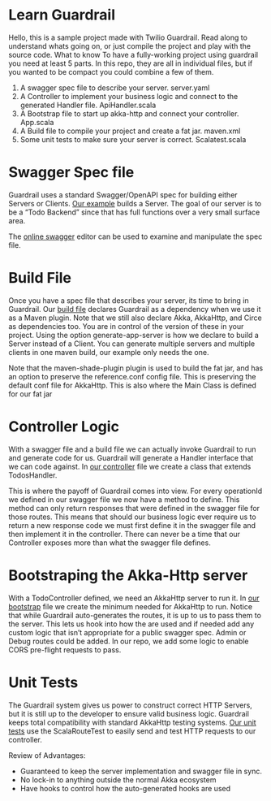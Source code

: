 ﻿
# Learn Guardrail

Hello, this is a sample project made with Twilio Guardrail. Read along to understand whats going on, or just compile the project and play with the source code.
What to know
To have a fully-working project using guardrail you need at least 5 parts. In this repo, they are all in individual files, but if you wanted to be compact you could combine a few of them.


1. A swagger spec file to describe your server. server.yaml
2. A Controller to implement your business logic and connect to the generated Handler file. ApiHandler.scala
3. A Bootstrap file to start up akka-http and connect your controller. App.scala
4. A Build file to compile your project and create a fat jar. maven.xml
5. Some unit tests to make sure your server is correct. Scalatest.scala


# Swagger Spec file

Guardrail uses a standard Swagger/OpenAPI spec for building either Servers or Clients. 
[Our example](https://github.com/nickfun/learning-guardrail/blob/master/server.yaml) builds a Server. The goal of our server is to be a “Todo Backend” since that has full functions over a very small surface area.


The [online swagger](https://editor.swagger.io/) editor can be used to examine and manipulate the spec file.

# Build File

Once you have a spec file that describes your server, its time to bring in Guardrail. 
Our [build file](https://github.com/nickfun/learning-guardrail/blob/master/pom.xml) 
declares Guardrail as a dependency when we use it as a Maven plugin. Note that we still also declare Akka, AkkaHttp, and Circe as dependencies too. You are in control of the version of these in your project. Using the option generate-app-server is how we declare to build a Server instead of a Client. You can generate multiple servers and multiple clients in one maven build, our example only needs the one.


Note that the maven-shade-plugin plugin is used to build the fat jar, and has an option to preserve the reference.conf config file. This is preserving the default conf file for AkkaHttp. This is also where the Main Class is defined for our fat jar


# Controller Logic
With a swagger file and a build file we can actually invoke Guardrail to run and generate code for us. Guardrail will generate a Handler interface that we can code against. 
In [our controller](https://github.com/nickfun/learning-guardrail/blob/master/src/main/scala/gs/nick/ApiHandler.scala) 
file we create a class that extends TodosHandler. 


This is where the payoff of Guardrail comes into view. For every operationId we defined in our swagger file we now have a method to define. This method can only return responses that were defined in the swagger file for those routes. This means that should our business logic ever require us to return a new response code we must first define it in the swagger file and then implement it in the controller. There can never be a time that our Controller exposes more than what the swagger file defines.


# Bootstraping the Akka-Http server
With a TodoController defined, we need an AkkaHttp server to run it. In 
[our bootstrap](https://github.com/nickfun/learning-guardrail/blob/master/src/main/scala/gs/nick/App.scala) 
file we create the minimum needed for AkkaHttp to run. Notice that while Guardrail auto-generates the routes, it is up to us to pass them to the server. This lets us hook into how the are used and if needed add any custom logic that isn’t appropriate for a public swagger spec. Admin or Debug routes could be added. In our repo, we add some logic to enable CORS pre-flight requests to pass.


# Unit Tests
The Guardrail system gives us power to construct correct HTTP Servers, but it is still up to the developer to ensure valid business logic. Guardrail keeps total compatibility with standard AkkaHttp testing systems. 
[Our unit tests](https://github.com/nickfun/learning-guardrail/blob/master/src/test/scala/samples/scalatest.scala)
use the ScalaRouteTest to easily send and test HTTP requests to our controller. 

Review of Advantages:

* Guaranteed to keep the server implementation and swagger file in sync.
* No lock-in to anything outside the normal Akka ecosystem
* Have hooks to control how the auto-generated hooks are used

